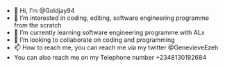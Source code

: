- 👋 Hi, I’m @Goldjay94
- 👀 I’m interested in coding, editing, software engineering programme from the scratch 
- 🌱 I’m currently learning software engineering programme with ALx
- 💞️ I’m looking to collaborate on coding and programming
- 📫 How to reach me, you can reach me via my twitter @GenevieveEzeh
- You can also reach me on my Telephone number +2348130192684

<!---
Goldjay94/Goldjay94 is a ✨ special ✨ repository because its `README.md` (this file) appears on your GitHub profile.
You can click the Preview link to take a look at your changes.
--->
